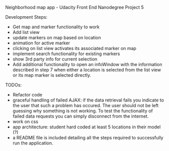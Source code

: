 Neighborhood map app - Udacity Front End Nanodegree Project 5

Development Steps:
+ Get map and marker functionality to work
+ Add list view
+ update markers on map based on location
+ animation for active marker
+ clicking on list view activates its associated marker on map
+ implement search functionality for existing markers
+ show 3rd party info for current selection
+ Add additional functionality to open an infoWindow with the information described in step 7 when either a location is selected from the list view or its map marker is selected directly.

TODOs:
- Refactor code
- graceful handling of failed AJAX: if the data retrieval fails you indicate to the user that such a problem has occured. The user should not be left guessing why something is not working. To test the functionality of failed data requests you can simply disconnect from the internet.
- work on css
- app architecture: student hard coded at least 5 locations in their model (?)
- a README file is included detailing all the steps required to successfully run the application.